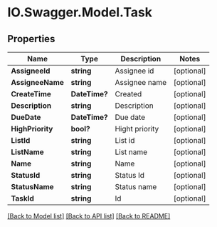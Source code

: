 # IO.Swagger.Model.Task
## Properties

Name | Type | Description | Notes
------------ | ------------- | ------------- | -------------
**AssigneeId** | **string** | Assignee id | [optional] 
**AssigneeName** | **string** | Assignee name | [optional] 
**CreateTime** | **DateTime?** | Created | [optional] 
**Description** | **string** | Description | [optional] 
**DueDate** | **DateTime?** | Due date | [optional] 
**HighPriority** | **bool?** | Hight priority | [optional] 
**ListId** | **string** | List id | [optional] 
**ListName** | **string** | List name | [optional] 
**Name** | **string** | Name | [optional] 
**StatusId** | **string** | Status Id | [optional] 
**StatusName** | **string** | Status name | [optional] 
**TaskId** | **string** | Id | [optional] 

[[Back to Model list]](../README.md#documentation-for-models) [[Back to API list]](../README.md#documentation-for-api-endpoints) [[Back to README]](../README.md)

